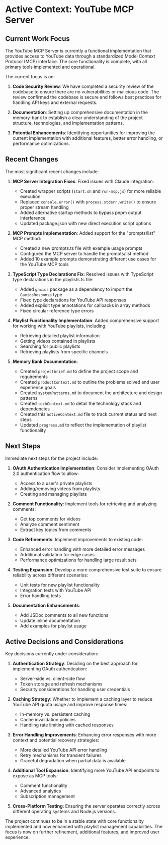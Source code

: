 # Active Context: YouTube MCP Server

## Current Work Focus

The YouTube MCP Server is currently a functional implementation that provides access to YouTube data through a standardized Model Context Protocol (MCP) interface. The core functionality is complete, with all primary tools implemented and operational.

The current focus is on:

1. **Code Security Review**: We have completed a security review of the codebase to ensure there are no vulnerabilities or malicious code. The review confirmed the codebase is secure and follows best practices for handling API keys and external requests.

2. **Documentation**: Setting up comprehensive documentation in the memory-bank to establish a clear understanding of the project structure, technologies, and implementation patterns.

3. **Potential Enhancements**: Identifying opportunities for improving the current implementation with additional features, better error handling, or performance optimizations.

## Recent Changes

The most significant recent changes include:

1. **MCP Server Integration Fixes**: Fixed issues with Claude integration:
   - Created wrapper scripts (`start.sh` and `run-mcp.js`) for more reliable execution
   - Replaced `console.error()` with `process.stderr.write()` to ensure proper stream handling
   - Added alternative startup methods to bypass pnpm output interference
   - Updated package.json with new direct execution script options

2. **MCP Prompts Implementation**: Added support for the "prompts/list" MCP method:
   - Created a new prompts.ts file with example usage prompts
   - Configured the MCP server to handle the prompts/list method
   - Added 10 example prompts demonstrating different use cases for the YouTube MCP tools

3. **TypeScript Type Declarations Fix**: Resolved issues with TypeScript type declarations in the playlists.ts file:
   - Added `gaxios` package as a dependency to import the `GaxiosResponse` type
   - Fixed type declarations for YouTube API responses
   - Added explicit type annotations for callbacks in array methods
   - Fixed circular reference type errors

2. **Playlist Functionality Implementation**: Added comprehensive support for working with YouTube playlists, including:
   - Retrieving detailed playlist information
   - Getting videos contained in playlists
   - Searching for public playlists
   - Retrieving playlists from specific channels

3. **Memory Bank Documentation**:
   - Created `projectbrief.md` to define the project scope and requirements
   - Created `productContext.md` to outline the problems solved and user experience goals
   - Created `systemPatterns.md` to document the architecture and design patterns
   - Created `techContext.md` to detail the technology stack and dependencies
   - Created this `activeContext.md` file to track current status and next steps
   - Updated `progress.md` to reflect the implementation of playlist functionality

## Next Steps

Immediate next steps for the project include:

1. **OAuth Authentication Implementation**: Consider implementing OAuth 2.0 authentication flow to allow:
   - Access to a user's private playlists
   - Adding/removing videos from playlists
   - Creating and managing playlists

2. **Comment Functionality**: Implement tools for retrieving and analyzing comments:
   - Get top comments for videos
   - Analyze comment sentiment
   - Extract key topics from comments

3. **Code Refinements**: Implement improvements to existing code:
   - Enhanced error handling with more detailed error messages
   - Additional validation for edge cases
   - Performance optimizations for handling large result sets

4. **Testing Expansion**: Develop a more comprehensive test suite to ensure reliability across different scenarios:
   - Unit tests for new playlist functionality
   - Integration tests with YouTube API
   - Error handling tests

5. **Documentation Enhancements**: 
   - Add JSDoc comments to all new functions
   - Update inline documentation
   - Add examples for playlist usage

## Active Decisions and Considerations

Key decisions currently under consideration:

1. **Authentication Strategy**: Deciding on the best approach for implementing OAuth authentication:
   - Server-side vs. client-side flow
   - Token storage and refresh mechanisms
   - Security considerations for handling user credentials

2. **Caching Strategy**: Whether to implement a caching layer to reduce YouTube API quota usage and improve response times:
   - In-memory vs. persistent caching
   - Cache invalidation policies
   - Handling rate limiting with cached responses

3. **Error Handling Improvements**: Enhancing error responses with more context and potential recovery strategies:
   - More detailed YouTube API error handling
   - Retry mechanisms for transient failures
   - Graceful degradation when partial data is available

4. **Additional Tool Expansion**: Identifying more YouTube API endpoints to expose as MCP tools:
   - Comment functionality
   - Advanced analytics
   - Subscription management

5. **Cross-Platform Testing**: Ensuring the server operates correctly across different operating systems and Node.js versions.

The project continues to be in a stable state with core functionality implemented and now enhanced with playlist management capabilities. The focus is now on further refinement, additional features, and improved user experience.
